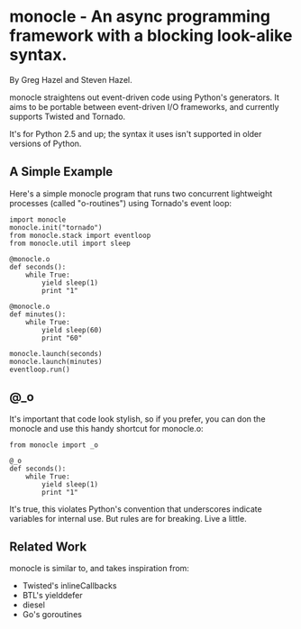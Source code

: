 # monocle - An async programming framework with a blocking look-alike syntax.
By Greg Hazel and Steven Hazel.

monocle straightens out event-driven code using Python's generators.
It aims to be portable between event-driven I/O frameworks, and
currently supports Twisted and Tornado.

It's for Python 2.5 and up; the syntax it uses isn't supported
in older versions of Python.

## A Simple Example

Here's a simple monocle program that runs two concurrent lightweight
processes (called "o-routines") using Tornado's event loop:

    import monocle
    monocle.init("tornado")
    from monocle.stack import eventloop
    from monocle.util import sleep

    @monocle.o
    def seconds():
        while True:
            yield sleep(1)
            print "1"

    @monocle.o
    def minutes():
        while True:
            yield sleep(60)
            print "60"
	    
    monocle.launch(seconds)
    monocle.launch(minutes)
    eventloop.run()

## @_o

It's important that code look stylish, so if you prefer, you can don
the monocle and use this handy shortcut for monocle.o:

    from monocle import _o

    @_o
    def seconds():
        while True:
            yield sleep(1)
            print "1"

It's true, this violates Python's convention that underscores indicate
variables for internal use.  But rules are for breaking.  Live a
little.

## Related Work
monocle is similar to, and takes inspiration from:

 * Twisted's inlineCallbacks
 * BTL's yielddefer
 * diesel
 * Go's goroutines
